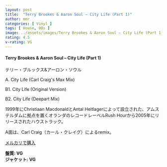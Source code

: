 ```yaml
---
layout: post
title:  "Terry Brookes & Aaron Soul – City Life (Part 1)"
author: mmr
categories: [ Vinyl ]
tags: [ House, 00s ]
image: ../assets/images/Terry Brookes & Aaron Soul – City Life (Part 1).jpg
rating: 4.5
v-rating: VG
---
```


#### Terry Brookes & Aaron Soul – City Life (Part 1)

テリー・ブルックス&アーロン・ソウル

A. City Life (Carl Craig's Max Mix) 

B1. City Life (Original Version)

B2. City Life (Deepart Mix) 

1999年にChristiaan MacdonaldとAntal Heitlagerによって設立された、アムステルダムに拠点を置くオランダのレコードレーベルRush Hourから2005年にリリースされたハウストラック。

A面は、Carl Craig（カール・クレイグ）によるremix。

[メルカリで購入](https://jp.mercari.com/item/m68163433604?afid=6142608987)

<div class="mt-4 mb-4 d-flex align-items-center">
<strong class="mr-1">盤質: VG</strong>
</div>
<div class="mt-4 mb-4 d-flex align-items-center">
<strong class="mr-1">ジャケット: VG</strong>
</div>
